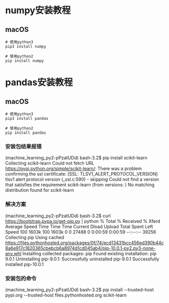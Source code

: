 # numpy安装教程
## macOS
```
# 使用python3
pip3 install numpy

# 使用python2
pip install numpy
```
# pandas安装教程
## macOS
```
# 使用python3
pip3 install pandas

# 使用python2
pip install pandas
```
### 安装包结果报错
(machine_learning_py2-pPzatUDd) bash-3.2$ pip install scikit-learn
Collecting scikit-learn
  Could not fetch URL https://pypi.python.org/simple/scikit-learn/: There was a problem confirming the ssl certificate: [SSL: TLSV1_ALERT_PROTOCOL_VERSION] tlsv1 alert protocol version (_ssl.c:590) - skipping
  Could not find a version that satisfies the requirement scikit-learn (from versions: )
No matching distribution found for scikit-learn

### 解决方案
(machine_learning_py2-pPzatUDd) bash-3.2$ curl https://bootstrap.pypa.io/get-pip.py | python
  % Total    % Received % Xferd  Average Speed   Time    Time     Time  Current
                                 Dload  Upload   Total   Spent    Left  Speed
100 1603k  100 1603k    0     0  27488      0  0:00:59  0:00:59 --:--:-- 39256
Collecting pip
  Using cached https://files.pythonhosted.org/packages/0f/74/ecd13431bcc456ed390b44c8a6e917c1820365cbebcb6a8974d1cd045ab4/pip-10.0.1-py2.py3-none-any.whl
Installing collected packages: pip
  Found existing installation: pip 9.0.1
    Uninstalling pip-9.0.1:
      Successfully uninstalled pip-9.0.1
Successfully installed pip-10.0.1

### 安装包的命令
(machine_learning_py2-pPzatUDd) bash-3.2$ pip install --trusted-host pypi.org --trusted-host files.pythonhosted.org scikit-learn